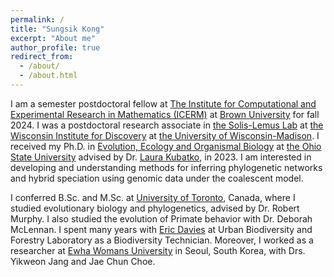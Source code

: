 ```yaml
---
permalink: /
title: "Sungsik Kong"
excerpt: "About me"
author_profile: true
redirect_from: 
  - /about/
  - /about.html
---
```


<p>I am a semester postdoctoral fellow at <a href="https://icerm.brown.edu">The Institute for Computational and Experimental Research in Mathematics (ICERM)</a> at <a href="https://www.brown.edu">Brown University</a> for fall 2024. I was a postdoctoral research associate in <a href="https://solislemuslab.github.io">the Solis-Lemus Lab</a> at <a href="https://wid.wisc.edu">the Wisconsin Institute for Discovery</a> at <a href="https://www.wisc.edu">the University of Wisconsin-Madison</a>. I received my Ph.D. in <a href="https://eeob.osu.edu">Evolution, Ecology and Organismal Biology</a> at <a href="https://www.osu.edu">the Ohio State University</a> advised by Dr. <a href="https://www.asc.ohio-state.edu/kubatko.2/">Laura Kubatko</a>, in 2023. I am interested in developing and understanding methods for inferring phylogenetic networks and hybrid speciation using genomic data under the coalescent model.</p> 

<p>I conferred B.Sc. and M.Sc. at <a href="https://www.utoronto.ca">University of Toronto</a>, Canada, where I studied evolutionary biology and phylogenetics, advised by Dr. Robert Murphy. I also studied the evolution of Primate behavior with Dr. Deborah McLennan. I spent many years with <a href="http://ericdavies.ca">Eric Davies</a> at Urban Biodiversity and Forestry Laboratory as a Biodiversity Technician. Moreover, I worked as a researcher at <a href="http://www.ewha.ac.kr">Ewha Womans University</a> in Seoul, South Korea, with Drs. Yikweon Jang and Jae Chun Choe.</p>